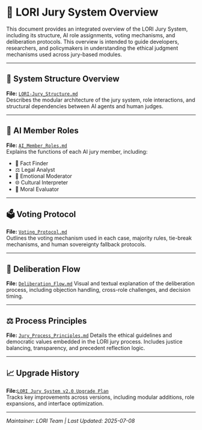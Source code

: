# 🧭 LORI Jury System Overview

This document provides an integrated overview of the LORI Jury System, including its structure, AI role assignments, voting mechanisms, and deliberation protocols. This overview is intended to guide developers, researchers, and policymakers in understanding the ethical judgment mechanisms used across jury-based modules.

---

## 📘 System Structure Overview
**File:** [`LORI-Jury_Structure.md`](../LORI-Jury-Structure.md)    
Describes the modular architecture of the jury system, role interactions, and structural dependencies between AI agents and human judges.

---

## 🧠 AI Member Roles
**File:** [`AI_Member_Roles.md`](../../LORI-Jury-System/AI_Member_Roles.md)   
Explains the functions of each AI jury member, including:
- 🧾 Fact Finder
- ⚖️ Legal Analyst
- 💬 Emotional Moderator
- 🌐 Cultural Interpreter
- 🧭 Moral Evaluator

---

## 🗳️ Voting Protocol
**File:** [`Voting_Protocol.md`](../../LORI-Jury-System/Voting_Protocol.md)  
Outlines the voting mechanism used in each case, majority rules, tie-break mechanisms, and human sovereignty fallback protocols.

---

## 🧩 Deliberation Flow
**File:** [`Deliberation_Flow.md`](../../LORI-Jury-System/Deliberation_Flow.md)
Visual and textual explanation of the deliberation process, including objection handling, cross-role challenges, and decision timing.

---

## ⚖️ Process Principles
**File:** [`Jury_Process_Principles.md`](../../LORI-Jury-System/Jury_Process_Principles.md) 
Details the ethical guidelines and democratic values embedded in the LORI jury process. Includes justice balancing, transparency, and precedent reflection logic.

---

## 📈 Upgrade History
**File:**[`LORI Jury System v2.0 Upgrade Plan`](../cases/LORI-JurySystem_v2.0_UpgradePlan.md)   
Tracks key improvements across versions, including modular additions, role expansions, and interface optimization.

---

*Maintainer: LORI Team | Last Updated: 2025-07-08*

